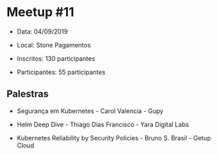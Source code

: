 # Meetup #11

* Data: 04/09/2019

* Local: Stone Pagamentos

* Inscritos: 130 participantes
 
* Participantes: 55 participantes 

## Palestras

* Segurança em Kubernetes - Carol Valencia - Gupy

* Helm Deep Dive - Thiago Dias Francisco - Yara Digital Labs

* Kubernetes Reliability by Security Policies - Bruno S. Brasil - Getup Cloud


